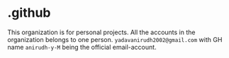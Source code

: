 # .github
This organization is for personal projects. All the accounts in the organization belongs to one person. `yadavanirudh2002@gmail.com` with GH name `anirudh-y-M` being the official email-account.
